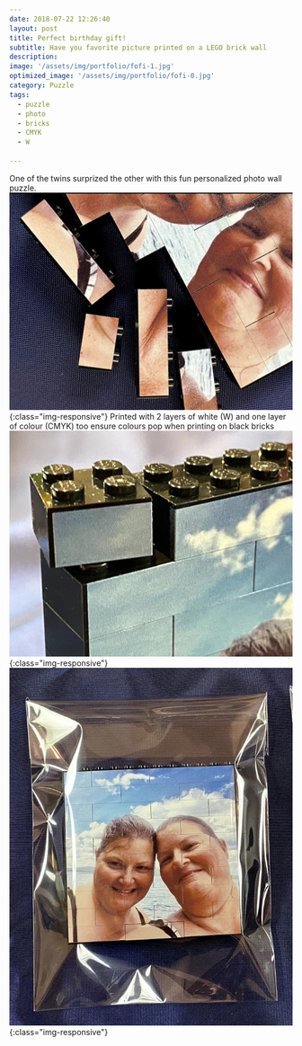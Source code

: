 ```yaml
---
date: 2018-07-22 12:26:40
layout: post
title: Perfect birthday gift!
subtitle: Have you favorite picture printed on a LEGO brick wall
description: 
image: '/assets/img/portfolio/fofi-1.jpg'
optimized_image: '/assets/img/portfolio/fofi-0.jpg'
category: Puzzle
tags:
  - puzzle
  - photo
  - bricks
  - CMYK
  - W
 
---
```


One of the twins surprized the other with this fun personalized photo wall puzzle.
![Printed was is playable](/assets/img/portfolio/fofi-2.jpg){:class="img-responsive"}
Printed with 2 layers of white (W)  and one layer of colour (CMYK) too ensure colours pop when printing on black bricks
![Thin border all around](/assets/img/portfolio/fofi-3.jpg){:class="img-responsive"}
![Shipped assembled](/assets/img/portfolio/fofi-4.jpg){:class="img-responsive"}
